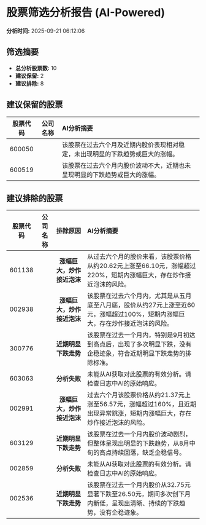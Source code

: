 # 股票筛选分析报告 (AI-Powered)

**分析时间:** 2025-09-21 06:12:06

## 筛选摘要

- **总分析股票数:** 10
- **建议保留:** 2
- **建议排除:** 8

## 建议保留的股票

| 股票代码 | 公司名称 | AI分析摘要 |
|:---:|:---:|:---|
| 600050 |  | 该股票在过去六个月及近期内股价表现相对稳定，未出现明显的下跌趋势或巨大的涨幅。 |
| 600519 |  | 该股票在过去六个月内股价波动不大，近期也未呈现明显的下跌趋势或巨大的涨幅。 |

## 建议排除的股票

| 股票代码 | 公司名称 | 排除原因 | AI分析摘要 |
|:---:|:---:|:---:|:---|
| 601138 |  | **涨幅巨大，炒作接近泡沫** | 从过去六个月的股价来看，该股票价格从约20.62元上涨至66.10元，涨幅超过220%，短期内涨幅巨大，存在炒作接近泡沫的风险。 |
| 002938 |  | **涨幅巨大，炒作接近泡沫** | 该股票在过去六个月内，尤其是从五月底至八月底，股价从约27元上涨至近60元，涨幅超过100%，短期内涨幅巨大，存在炒作接近泡沫的风险。 |
| 300776 |  | **近期明显下跌走势** | 该股票在过去一个月内，特别是9月初达到高点后，出现了多次明显下跌，没有企稳迹象，符合近期明显下跌走势的排除标准。 |
| 603063 |  | **分析失败** | 未能从AI获取对此股票的有效分析。请检查日志中AI的原始响应。 |
| 002991 |  | **涨幅巨大，炒作接近泡沫** | 过去六个月该股票价格从约21.37元上涨至56.57元，涨幅超过160%，且近期出现异常跳涨，短期内涨幅巨大，存在炒作接近泡沫的风险。 |
| 603129 |  | **近期明显下跌走势** | 该股票在过去一个月内股价波动剧烈，但整体呈现出明显的下跌趋势，从8月中旬的高点持续回落，缺乏企稳信号。 |
| 002859 |  | **分析失败** | 未能从AI获取对此股票的有效分析。请检查日志中AI的原始响应。 |
| 002536 |  | **近期明显下跌走势** | 该股票在过去一个月内股价从32.75元显著下跌至26.50元，期间多次创下月内新低，呈现出清晰、持续的下跌趋势，没有企稳迹象。 |
